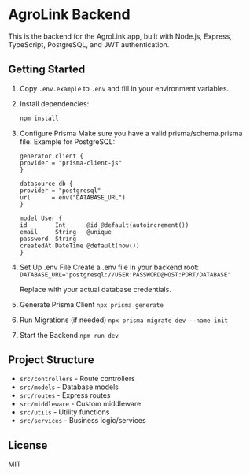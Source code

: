 # AgroLink Backend

This is the backend for the AgroLink app, built with Node.js, Express, TypeScript, PostgreSQL, and JWT authentication.

## Getting Started

1. Copy `.env.example` to `.env` and fill in your environment variables.
2. Install dependencies:
   ```sh
   npm install
   ```
3. Configure Prisma
   Make sure you have a valid prisma/schema.prisma file.
   Example for PostgreSQL:

   ```
   generator client {
   provider = "prisma-client-js"
   }

   datasource db {
   provider = "postgresql"
   url      = env("DATABASE_URL")
   }

   model User {
   id        Int      @id @default(autoincrement())
   email     String   @unique
   password  String
   createdAt DateTime @default(now())
   }
   ```

4. Set Up .env File
   Create a .env file in your backend root:
   `DATABASE_URL="postgresql://USER:PASSWORD@HOST:PORT/DATABASE"`

   Replace with your actual database credentials.

5. Generate Prisma Client
   `npx prisma generate`
6. Run Migrations (if needed)
   `npx prisma migrate dev --name init`
7. Start the Backend
   `npm run dev`

## Project Structure

- `src/controllers` - Route controllers
- `src/models` - Database models
- `src/routes` - Express routes
- `src/middleware` - Custom middleware
- `src/utils` - Utility functions
- `src/services` - Business logic/services

## License

MIT
